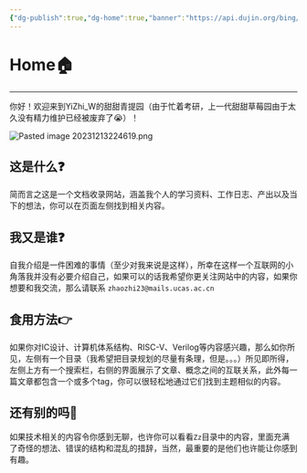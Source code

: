 ```yaml
---
{"dg-publish":true,"dg-home":true,"banner":"https://api.dujin.org/bing/1920.php","cssclass":"fullwidth,noyaml,noscroll,myhome","obsidianUIMode":"preview","permalink":"/HomePage/","tags":["gardenEntry"],"dgPassFrontmatter":true}
---
```



# Home🏠
---
你好！欢迎来到YiZhi_W的甜甜青提园（由于忙着考研，上一代甜甜草莓园由于太久没有精力维护已经被废弃了😭）！

![Pasted image 20231213224619.png](/img/user/work%20diary/imgs/Pasted%20image%2020231213224619.png)

## 这是什么❓
简而言之这是一个文档收录网站，涵盖我个人的学习资料、工作日志、产出以及当下的想法，你可以在页面左侧找到相关内容。
## 我又是谁❓
自我介绍是一件困难的事情（至少对我来说是这样），所幸在这样一个互联网的小角落我并没有必要介绍自己，如果可以的话我希望你更关注网站中的内容，如果你想要和我交流，那么请联系 `zhaozhi23@mails.ucas.ac.cn`
## 食用方法👉
如果你对IC设计、计算机体系结构、RISC-V、Verilog等内容感兴趣，那么如你所见，左侧有一个目录（我希望把目录规划的尽量有条理，但是。。。）所见即所得，左侧上方有一个搜索栏，右侧的界面展示了文章、概念之间的互联关系，此外每一篇文章都包含一个或多个tag，你可以很轻松地通过它们找到主题相似的内容。
## 还有别的吗🌠
如果技术相关的内容令你感到无聊，也许你可以看看`Zz`目录中的内容，里面充满了奇怪的想法、错误的结构和混乱的措辞，当然，最重要的是他们也许能让你感到有趣。




